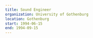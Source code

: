 ```yaml
---
title: Sound Engineer
organization: University of Gothenburg
location: Gothenburg
start: 1994-06-15
end: 1994-09-15
---
```

